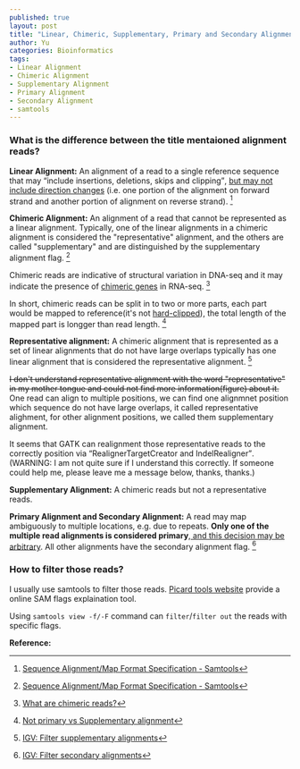 ```yaml
---
published: true
layout: post
title: "Linear, Chimeric, Supplementary, Primary and Secondary Alignments"
author: Yu
categories: Bioinformatics
tags:
- Linear Alignment
- Chimeric Alignment
- Supplementary Alignment
- Primary Alignment
- Secondary Alignment
- samtools
---
```


### What is the difference between the title mentaioned alignment reads?

**Linear Alignment:** An alignment of a read to a single reference sequence that may <q>include insertions,
deletions, skips and clipping</q>, <u>but may not include direction changes</u> (i.e. one portion of the alignment
on forward strand and another portion of alignment on reverse strand). [^1]

**Chimeric Alignment:** An alignment of a read that cannot be represented as a linear alignment.
Typically, one of the linear alignments in a chimeric alignment is considered the "representative" alignment, and the
others are called "supplementary" and are distinguished by the supplementary alignment flag. [^1]

Chimeric reads are indicative of structural variation in DNA-seq and it may indicate the presence of [chimeric genes](https://en.wikipedia.org/wiki/Chimeric_gene) in RNA-seq. [^2]

In short, chimeric reads can be split in to two or more parts, each part would be mapped to reference(it's not [hard-clipped](https://www.biostars.org/p/119537/)), the total length of the mapped part is longger than read length. [^3]

**Representative alignment:** A chimeric alignment that is represented as a set of linear alignments that do not have large overlaps typically has one linear alignment that is considered the representative alignment. [^4]

<del>I don't understand representative alignment with the word "representative" in my mother tongue and could not find more information(figure) about it. </del>
One read can align to multiple positions, we can find one alignmnet position which sequence do not have large overlaps, it called representative alighment, for other alignment positions, we called them supplementary alignment.

It seems that GATK can realignment those representative reads to the correctly position via <q>RealignerTargetCreator and IndelRealigner</q>. (WARNING: I am not quite sure if I understand this correctly. If someone could help me, please leave me a message below, thanks, thanks.)


**Supplementary Alignment:** A chimeric reads but not a representative reads.

**Primary Alignment and Secondary Alignment:** A read may map ambiguously to multiple locations, e.g. due to repeats. **Only one of the multiple read alignments is considered primary**,<u> and this decision may be arbitrary</u>. All other alignments have the secondary alignment flag. [^5]


### How to filter those reads?

I usually use samtools to filter those reads. [Picard tools website](http://broadinstitute.github.io/picard/explain-flags.html) provide a online SAM flags explaination tool.

Using `samtools view -f/-F` command can `filter`/`filter out` the reads with specific flags.




**Reference:**

[^1]: [Sequence Alignment/Map Format Specification - Samtools](https://samtools.github.io/hts-specs/SAMv1.pdf "SAMv1.pdf")

[^2]: [What are chimeric reads?](https://www.biostars.org/p/116201/#116203)

[^3]: [Not primary vs Supplementary alignment](http://seqanswers.com/forums/showthread.php?t=40239)

[^4]: [IGV: Filter supplementary alignments](https://software.broadinstitute.org/software/igv/Preferences)

[^5]: [IGV: Filter secondary alignments](https://software.broadinstitute.org/software/igv/Preferences)
